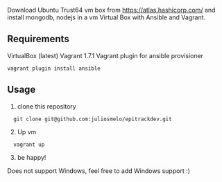 Download Ubuntu Trust64 vm box from https://atlas.hashicorp.com/ and install mongodb, nodejs in a vm Virtual Box with Ansible and Vagrant.

## Requirements

VirtualBox (latest)
Vagrant 1.7.1
Vagrant plugin for ansible provisioner

```shell
vagrant plugin install ansible
```

## Usage
1. clone this repository
```shell
  git clone git@github.com:juliosmelo/epitrackdev.git
```
2. Up vm
```shell
  vagrant up
```
3. be happy!

Does not support Windows, feel free to add Windows support :)

